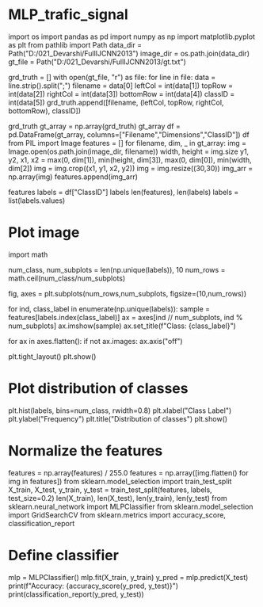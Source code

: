 # MLP_trafic_signal
import os
import pandas as pd
import numpy as np
import matplotlib.pyplot as plt
from pathlib import Path
data_dir = Path("D:/021_Devarshi/FullIJCNN2013")
image_dir = os.path.join(data_dir)
gt_file = Path("D:/021_Devarshi/FullIJCNN2013/gt.txt")

grd_truth = []
with open(gt_file, "r") as file:
    for line in file:
        data = line.strip().split(";")
        filename = data[0]
        leftCol = int(data[1])
        topRow = int(data[2])
        rightCol = int(data[3])
        bottomRow = int(data[4])
        classID = int(data[5])
        grd_truth.append([filename, (leftCol, topRow, rightCol, bottomRow), classID])

grd_truth
gt_array = np.array(grd_truth)
gt_array
df = pd.DataFrame(gt_array, columns=["Filename","Dimensions","ClassID"])
df
from PIL import Image
features = []
for filename, dim, _ in gt_array:
    img = Image.open(os.path.join(image_dir, filename))
    width, height = img.size
    y1, y2, x1, x2 = max(0, dim[1]), min(height, dim[3]), max(0, dim[0]), min(width, dim[2])
    img = img.crop((x1, y1, x2, y2))
    img = img.resize((30,30))
    img_arr = np.array(img)
    features.append(img_arr)
    
features
labels = df["ClassID"]
labels
len(features), len(labels)
labels = list(labels.values)
# Plot image
import math

num_class, num_subplots = len(np.unique(labels)), 10
num_rows = math.ceil(num_class/num_subplots)

fig, axes = plt.subplots(num_rows,num_subplots, figsize=(10,num_rows))

for ind, class_label in enumerate(np.unique(labels)):
    sample = features[labels.index(class_label)]
    ax = axes[ind // num_subplots, ind % num_subplots]
    ax.imshow(sample)
    ax.set_title(f"Class: {class_label}")
    
for ax in axes.flatten():
    if not ax.images:
        ax.axis("off")

plt.tight_layout()
plt.show()
# Plot distribution of classes
plt.hist(labels, bins=num_class, rwidth=0.8)
plt.xlabel("Class Label")
plt.ylabel("Frequency")
plt.title("Distribution of classes")
plt.show()
# Normalize the features
features = np.array(features) / 255.0
features = np.array([img.flatten() for img in features])
from sklearn.model_selection import train_test_split 
X_train, X_test, y_train, y_test = train_test_split(features, labels, test_size=0.2)
len(X_train), len(X_test), len(y_train), len(y_test)
from sklearn.neural_network import MLPClassifier
from sklearn.model_selection import GridSearchCV
from sklearn.metrics import accuracy_score, classification_report
# Define classifier
mlp = MLPClassifier()
mlp.fit(X_train, y_train)
y_pred = mlp.predict(X_test)
print(f"Accuracy: {accuracy_score(y_pred, y_test)}")
print(classification_report(y_pred, y_test))
